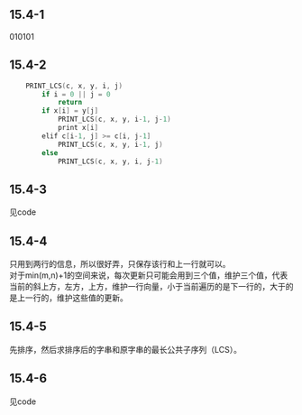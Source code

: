 ## 15.4-1
010101

## 15.4-2
```cpp
    PRINT_LCS(c, x, y, i, j)
        if i = 0 || j = 0
            return
        if x[i] = y[j]
            PRINT_LCS(c, x, y, i-1, j-1)
            print x[i]
        elif c[i-1, j] >= c[i, j-1]
            PRINT_LCS(c, x, y, i-1, j)
        else
            PRINT_LCS(c, x, y, i, j-1)
```

## 15.4-3
见code

## 15.4-4
只用到两行的信息，所以很好弄，只保存该行和上一行就可以。\
对于min(m,n)+1的空间来说，每次更新只可能会用到三个值，维护三个值，代表当前的斜上方，左方，上方，维护一行向量，小于当前遍历的是下一行的，大于的是上一行的，维护这些值的更新。

## 15.4-5
先排序，然后求排序后的字串和原字串的最长公共子序列（LCS）。

## 15.4-6
见code